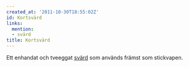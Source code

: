 ```yaml
---
created_at: '2011-10-30T18:55:02Z'
id: Kortsvärd
links:
  mention:
  - svärd
title: Kortsvärd
---
```


Ett enhandat och tveeggat [svärd] som används främst som stickvapen.

  [svärd]: svärd
